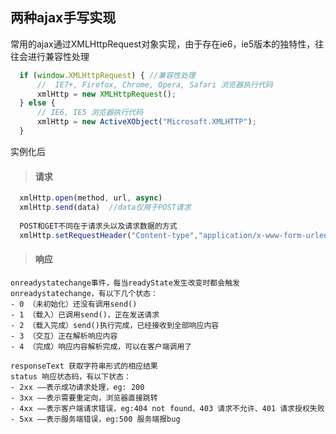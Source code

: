 ## 两种ajax手写实现
  常用的ajax通过XMLHttpRequest对象实现，由于存在ie6，ie5版本的独特性，往往会进行兼容性处理
  ```javascript
    if (window.XMLHttpRequest) { //兼容性处理
        //  IE7+, Firefox, Chrome, Opera, Safari 浏览器执行代码
        xmlHttp = new XMLHttpRequest();
    } else {
        // IE6, IE5 浏览器执行代码
        xmlHttp = new ActiveXObject("Microsoft.XMLHTTP");
    }
  ```
  实例化后
  > #### 请求
  ```javascript
    xmlHttp.open(method, url, async)  
    xmlHttp.send(data)  //data仅用于POST请求
    
    POST和GET不同在于请求头以及请求数据的方式
    xmlHttp.setRequestHeader("Content-type","application/x-www-form-urlencoded");
  ```
  > #### 响应
    onreadystatechange事件，每当readyState发生改变时都会触发onreadystatechange，有以下几个状态：
    - 0 （未初始化）还没有调用send()
    - 1 （载入）已调用send()，正在发送请求
    - 2 （载入完成）send()执行完成，已经接收到全部响应内容
    - 3 （交互）正在解析响应内容
    - 4 （完成）响应内容解析完成，可以在客户端调用了
    
    responseText 获取字符串形式的相应结果
    status 响应状态码，有以下状态：
    - 2xx ——表示成功请求处理，eg: 200
    - 3xx ——表示需要重定向，浏览器直接跳转
    - 4xx ——表示客户端请求错误，eg:404 not found、403 请求不允许、401 请求授权失败
    - 5xx ——表示服务端错误，eg:500 服务端报bug
    
